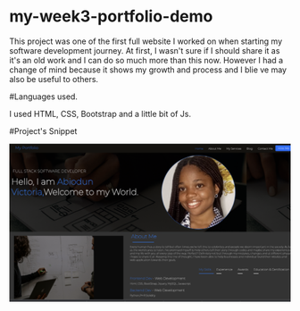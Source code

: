 # my-week3-portfolio-demo

This project was one of the first full website I worked on when starting my software development journey. At first, I wasn't sure if I should share it as it's an old work and I can do so much more than this now. However I had a change of mind because it shows my growth and process and I blie ve may also be useful to others.

#Languages used.

I used HTML, CSS, Bootstrap and a little bit of Js.

#Project's Snippet


<img src="snippet.png" alt="Project Snippet">
